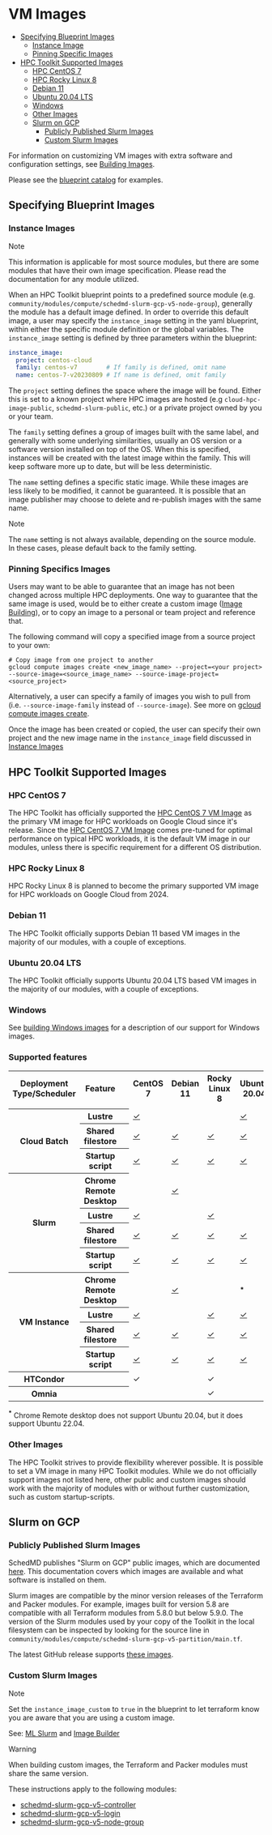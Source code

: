 # VM Images

* [Specifying Blueprint Images](#specifying-blueprint-images)
  * [Instance Image](#instance-images)
  * [Pinning Specific Images](#pinning-specifics-images)
* [HPC Toolkit Supported Images](#hpc-toolkit-supported-images)
  * [HPC CentOS 7](#hpc-centos-7)
  * [HPC Rocky Linux 8](#hpc-rocky-linux-8)
  * [Debian 11](#debian-11)
  * [Ubuntu 20.04 LTS](#ubuntu-2004-lts)
  * [Windows](#windows)
  * [Other Images](#other-images)
  * [Slurm on GCP](#slurm-on-gcp)
    * [Publicly Published Slurm Images](#publicly-published-slurm-images)
    * [Custom Slurm Images](#custom-slurm-images)

For information on customizing VM images with extra software and configuration
settings, see [Building Images](image-building.md).

Please see the [blueprint catalog](https://cloud.google.com/hpc-toolkit/docs/setup/hpc-blueprint-catalog) for examples.

## Specifying Blueprint Images

### Instance Images

> [!NOTE]
> This information is applicable for most source modules, but there are some
> modules that have their own image specification. Please read the
> documentation for any module utilized.

When an HPC Toolkit blueprint points to a predefined source module (e.g.
`community/modules/compute/schedmd-slurm-gcp-v5-node-group`), generally the
module has a default image defined. In order to override this default image, a
user may specify the `instance_image` setting in the yaml blueprint, within
either the specific module definition or the global variables. The
`instance_image` setting is defined by three parameters within the blueprint:

```yaml
instance_image:
  project: centos-cloud
  family: centos-v7        # If family is defined, omit name
  name: centos-7-v20230809 # If name is defined, omit family
```

The `project` setting defines the space where the image will be found. Either
this is set to a known project where HPC images are hosted (e.g
`cloud-hpc-image-public`, `schedmd-slurm-public`, etc.) or a private project
owned by you or your team.

The `family` setting defines a group of images built with the same label, and
generally with some underlying similarities, usually an OS version or a software
version installed on top of the OS. When this is specified, instances will be
created with the latest image within the family. This will keep software more up
to date, but will be less deterministic.

The `name` setting defines a specific static image. While these images are less
likely to be modified, it cannot be guaranteed. It is possible that an image
publisher may choose to delete and re-publish images with the same name.

> [!NOTE]
> The `name` setting is not always available, depending on the source module.
> In these cases, please default back to the family setting.

### Pinning Specifics Images

Users may want to be able to guarantee that an image has not been changed across
multiple HPC deployments. One way to guarantee that the same image is used,
would be to either create a custom image
([Image Building](docs/image-building.md)), or to copy an image to a personal or
team project and reference that.

The following command will copy a specified image from a source project to your
own:

```shell
# Copy image from one project to another
gcloud compute images create <new_image_name> --project=<your project> --source-image=<source_image_name> --source-image-project=<source_project>
```

Alternatively, a user can specify a family of images you wish to pull from (i.e.
`--source-image-family` instead of `--source-image`). See more on
[gcloud compute images create](gcloud-compute-images).

Once the image has been created or copied, the user can specify their own
project and the new image name in the `instance_image` field discussed in
[Instance Images](#instance-images)

## HPC Toolkit Supported Images

### HPC CentOS 7

The HPC Toolkit has officially supported the [HPC CentOS 7 VM Image][hpcimage]
as the primary VM image for HPC workloads on Google Cloud since it's release.
Since the [HPC CentOS 7 VM Image][hpcimage] comes pre-tuned for optimal
performance on typical HPC workloads, it is the default VM image in our modules,
unless there is specific requirement for a different OS distribution.

[hpcimage]: https://cloud.google.com/blog/topics/hpc/introducing-hpc-vm-images

### HPC Rocky Linux 8

HPC Rocky Linux 8 is planned to become the primary supported VM image for HPC
workloads on Google Cloud from 2024.

### Debian 11

The HPC Toolkit officially supports Debian 11 based VM images in the majority of
our modules, with a couple of exceptions.

### Ubuntu 20.04 LTS

The HPC Toolkit officially supports Ubuntu 20.04 LTS based VM images in the
majority of our modules, with a couple of exceptions.

### Windows

See [building Windows images](image-building.md#windows-support) for a
description of our support for Windows images.

### Supported features

<table>
<tr>
  <th>Deployment Type/Scheduler</th>
  <th>Feature</th>
  <th></th>
  <th>CentOS 7</th><th>Debian 11</th><th>Rocky Linux 8</th><th>Ubuntu 20.04</th>
</tr>
<tr>
  <td></td><td></td><td></td><td></td><td></td><td></td><td></td>
</tr>

<tr>
  <th rowspan="3">Cloud Batch</th>
  <th>Lustre</th>
  <th></th>
  <td><a href="../tools/validate_configs/os_compatibility_tests/batch-lustre.yaml">✓</a></td>
  <td></td>
  <td></td>
  <td><a href="../tools/validate_configs/os_compatibility_tests/batch-lustre.yaml">✓</a></td>
</tr>
<tr>
  <th>Shared filestore</th>
  <th></th>
  <td><a href="../tools/validate_configs/os_compatibility_tests/batch-lustre.yaml">✓</a></td>
  <td><a href="../tools/validate_configs/os_compatibility_tests/batch-lustre.yaml">✓</a></td>
  <td><a href="../tools/validate_configs/os_compatibility_tests/batch-lustre.yaml">✓</a></td>
  <td><a href="../tools/validate_configs/os_compatibility_tests/batch-lustre.yaml">✓</a></td>
</tr>
<tr>
  <th>Startup script</th>
  <th></th>
  <td><a href="../tools/validate_configs/os_compatibility_tests/batch-startup.yaml">✓</a></td>
  <td><a href="../tools/validate_configs/os_compatibility_tests/batch-startup.yaml">✓</a></td>
  <td><a href="../tools/validate_configs/os_compatibility_tests/batch-startup.yaml">✓</a></td>
  <td><a href="../tools/validate_configs/os_compatibility_tests/batch-startup.yaml">✓</a></td>
</tr>

<tr>
  <th rowspan="4">Slurm</th>
  <th>Chrome Remote Desktop</th>
  <th></th>
  <td></td>
  <td><a href="../community/examples/hpc-slurm-chromedesktop.yaml">✓</a></td>
  <td></td>
  <td></td>
</tr>
<tr>
  <th>Lustre</th>
  <th></th>
  <td><a href="../tools/validate_configs/os_compatibility_tests/slurm-lustre.yaml">✓</a></td>
  <td></td>
  <td><a href="../tools/validate_configs/os_compatibility_tests/slurm-lustre.yaml">✓</a></td>
  <td></td>
</tr>
<tr>
  <th>Shared filestore</th>
  <th></th>
  <td><a href="../tools/validate_configs/os_compatibility_tests/slurm-filestore.yaml">✓</a></td>
  <td><a href="../tools/validate_configs/os_compatibility_tests/slurm-filestore.yaml">✓</a></td>
  <td><a href="../tools/validate_configs/os_compatibility_tests/slurm-filestore.yaml">✓</a></td>
  <td><a href="../tools/validate_configs/os_compatibility_tests/slurm-filestore.yaml">✓</a></td>
</tr>
<tr>
  <th>Startup script</th>
  <th></th>
  <td><a href="../tools/validate_configs/os_compatibility_tests/slurm-startup.yaml">✓</a></td>
  <td><a href="../tools/validate_configs/os_compatibility_tests/slurm-startup.yaml">✓</a></td>
  <td><a href="../tools/validate_configs/os_compatibility_tests/slurm-startup.yaml">✓</a></td>
  <td><a href="../tools/validate_configs/os_compatibility_tests/slurm-startup.yaml">✓</a></td>
</tr>

<tr>
  <th rowspan="4">VM Instance</th>
  <th>Chrome Remote Desktop</th>
  <th></th>
  <td></td>
  <td><a href="../tools/validate_configs/os_compatibility_tests/vm-crd.yaml">✓</a></td>
  <td></td>
  <td><sup><b>*</b></sup></td>
</tr>
<tr>
  <th>Lustre</th>
  <th></th>
  <td><a href="../tools/validate_configs/os_compatibility_tests/vm-lustre.yaml">✓</a></td>
  <td></td>
  <td><a href="../tools/validate_configs/os_compatibility_tests/vm-lustre.yaml">✓</a></td>
  <td><a href="../tools/validate_configs/os_compatibility_tests/vm-lustre.yaml">✓</a></td>
</tr>
<tr>
  <th>Shared filestore</th>
  <th></th>
  <td><a href="../tools/validate_configs/os_compatibility_tests/vm-filestore.yaml">✓</a></td>
  <td><a href="../tools/validate_configs/os_compatibility_tests/vm-filestore.yaml">✓</a></td>
  <td><a href="../tools/validate_configs/os_compatibility_tests/vm-filestore.yaml">✓</a></td>
  <td><a href="../tools/validate_configs/os_compatibility_tests/vm-filestore.yaml">✓</a></td>
</tr>
<tr>
  <th>Startup script</th>
  <th></th>
  <td><a href="../tools/validate_configs/os_compatibility_tests/vm-startup.yaml">✓</a></td>
  <td><a href="../tools/validate_configs/os_compatibility_tests/vm-startup.yaml">✓</a></td>
  <td><a href="../tools/validate_configs/os_compatibility_tests/vm-startup.yaml">✓</a></td>
  <td><a href="../tools/validate_configs/os_compatibility_tests/vm-startup.yaml">✓</a></td>
</tr>

<tr>
  <th rowspan="1">HTCondor</th>
  <th></th>
  <th></th>
  <td>✓</td><td></td><td>✓</td><td></td>
</tr>

<tr>
  <th rowspan="1">Omnia</th>
  <th></th>
  <th></th>
  <td></td><td></td><td>✓</td><td></td>
</tr>
</table>

<sup><b>*</b></sup> Chrome Remote desktop does not support Ubuntu 20.04, but it does support Ubuntu 22.04.

### Other Images

The HPC Toolkit strives to provide flexibility wherever possible. It is possible
to set a VM image in many HPC Toolkit modules. While we do not officially
support images not listed here, other public and custom images should work with
the majority of modules with or without further customization, such as custom
startup-scripts.

## Slurm on GCP

### Publicly Published Slurm Images

SchedMD publishes "Slurm on GCP" public images, which are documented
[here][slurm-gcp-images]. This documentation covers which images are available
and what software is installed on them.

Slurm images are compatible by the minor version releases of the Terraform and
Packer modules. For example, images built for version 5.8 are compatible with
all Terraform modules from 5.8.0 but below 5.9.0. The version of the Slurm
modules used by your copy of the Toolkit in the local filesystem can be
inspected by looking for the source line in
`community/modules/compute/schedmd-slurm-gcp-v5-partition/main.tf`.

The latest GitHub release supports
[these images][slurm-gcp-published-images].

### Custom Slurm Images

> [!NOTE]
> Set the `instance_image_custom` to `true` in the blueprint to let terraform
> know you are aware that you are using a custom image.

See: [ML Slurm](../examples/README.md#ml-slurmyaml-core-badge)
and [Image Builder](../examples/README.md#image-builderyaml-core-badge)

> [!WARNING]
> When building custom images, the Terraform and Packer modules must share the
> same version.

These instructions apply to the following modules:

* [schedmd-slurm-gcp-v5-controller]
* [schedmd-slurm-gcp-v5-login]
* [schedmd-slurm-gcp-v5-node-group]

[slurm-gcp]: https://github.com/SchedMD/slurm-gcp/tree/v5
[slurm-gcp-packer]: https://github.com/SchedMD/slurm-gcp/tree/v5/packer
[slurm-gcp-images]: https://github.com/SchedMD/slurm-gcp/blob/v5/docs/images.md
[slurm-gcp-published-images]: https://github.com/SchedMD/slurm-gcp/blob/5.9.1/docs/images.md#published-image-family
[gcloud-compute-images]: https://cloud.google.com/sdk/gcloud/reference/compute/images/create

[vm-instance]: ../modules/compute/vm-instance
[hpc-toolkit-packer]: ../modules/packer/custom-image
[schedmd-slurm-gcp-v5-controller]: ../community/modules/scheduler/schedmd-slurm-gcp-v5-controller
[schedmd-slurm-gcp-v5-login]: ../community/modules/scheduler/schedmd-slurm-gcp-v5-login
[schedmd-slurm-gcp-v5-node-group]: ../community/modules/compute/schedmd-slurm-gcp-v5-node-group
[batch-job]: ../modules/scheduler/batch-job-template
[batch-login]: ../modules/scheduler/batch-login-node
[htcondor-setup]: ../community/modules/scheduler/htcondor-setup
[omnia-install]: ../community/modules/scripts/omnia-install
[hpc-slurm-ubuntu2004.yaml]: ../community/examples/hpc-slurm-ubuntu2004.yaml

[htc-htcondor.yaml]: ../community/examples/htc-htcondor.yaml
[omnia-cluster.yaml]: ../community/examples/omnia-cluster.yaml
[vm-startup.yaml]: ../tools/validate_configs/os_compatibility_tests/vm-startup.yaml
[vm-crd.yaml]: ../tools/validate_configs/os_compatibility_tests/vm-crd.yaml
[vm-filestore.yaml]: ../tools/validate_configs/os_compatibility_tests/vm-filestore.yaml
[vm-lustre.yaml]: ../tools/validate_configs/os_compatibility_tests/vm-lustre.yaml
[slurm-startup.yaml]: ../tools/validate_configs/os_compatibility_tests/slurm-startup.yaml
[hpc-slurm-chromedesktop.yaml]: ../community/examples/hpc-slurm-chromedesktop.yaml
[slurm-filestore.yaml]: ../tools/validate_configs/os_compatibility_tests/slurm-filestore.yaml
[slurm-lustre.yaml]: ../tools/validate_configs/os_compatibility_tests/slurm-lustre.yaml
[batch-startup.yaml]: ../tools/validate_configs/os_compatibility_tests/batch-startup.yaml
[batch-filestore.yaml]: ../tools/validate_configs/os_compatibility_tests/batch-filestore.yaml
